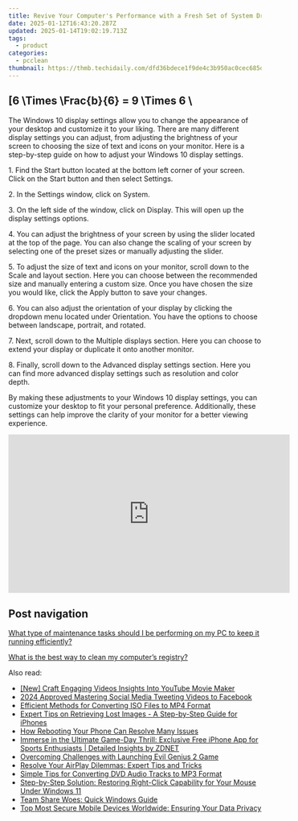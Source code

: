 ```yaml
---
title: Revive Your Computer's Performance with a Fresh Set of System Drivers – Expert Tips From YL Computing
date: 2025-01-12T16:43:20.287Z
updated: 2025-01-14T19:02:19.713Z
tags:
  - product
categories:
  - pcclean
thumbnail: https://thmb.techidaily.com/dfd36bdece1f9de4c3b950ac0cec685d6ee5d1281721c2dd1a2340c4240b4f62.png
---
```


## \[6 \Times \Frac{b}{6} = 9 \Times 6 \

The Windows 10 display settings allow you to change the appearance of your desktop and customize it to your liking. There are many different display settings you can adjust, from adjusting the brightness of your screen to choosing the size of text and icons on your monitor. Here is a step-by-step guide on how to adjust your Windows 10 display settings. 

1\. Find the Start button located at the bottom left corner of your screen. Click on the Start button and then select Settings.

2\. In the Settings window, click on System.

3\. On the left side of the window, click on Display. This will open up the display settings options. 

4\. You can adjust the brightness of your screen by using the slider located at the top of the page. You can also change the scaling of your screen by selecting one of the preset sizes or manually adjusting the slider.

5\. To adjust the size of text and icons on your monitor, scroll down to the Scale and layout section. Here you can choose between the recommended size and manually entering a custom size. Once you have chosen the size you would like, click the Apply button to save your changes.

6\. You can also adjust the orientation of your display by clicking the dropdown menu located under Orientation. You have the options to choose between landscape, portrait, and rotated.

7\. Next, scroll down to the Multiple displays section. Here you can choose to extend your display or duplicate it onto another monitor.

8\. Finally, scroll down to the Advanced display settings section. Here you can find more advanced display settings such as resolution and color depth. 

By making these adjustments to your Windows 10 display settings, you can customize your desktop to fit your personal preference. Additionally, these settings can help improve the clarity of your monitor for a better viewing experience.

<!-- affiliate ads begin -->
<iframe width="560" height="315" src="https://www.youtube.com/embed/o-sRtqHdEYY?si=NMTMQVxJsUaoguqh" title="YouTube video player" frameborder="0" allow="accelerometer; autoplay; clipboard-write; encrypted-media; gyroscope; picture-in-picture; web-share" referrerpolicy="strict-origin-when-cross-origin" allowfullscreen></iframe>
<!-- affiliate ads end -->

## Post navigation

[What type of maintenance tasks should I be performing on my PC to keep it running efficiently?](https://tools.techidaily.com/pcclean/products/)

[What is the best way to clean my computer’s registry?](https://tools.techidaily.com/pcclean/products/)

<ins class="adsbygoogle"
     style="display:block"
     data-ad-format="autorelaxed"
     data-ad-client="ca-pub-7571918770474297"
     data-ad-slot="1223367746"></ins>

<ins class="adsbygoogle"
     style="display:block"
     data-ad-client="ca-pub-7571918770474297"
     data-ad-slot="8358498916"
     data-ad-format="auto"
     data-full-width-responsive="true"></ins>

<span class="atpl-alsoreadstyle">Also read:</span>
<div><ul>
<li><a href="https://youtube-sure.techidaily.com/raft-engaging-videos-insights-into-youtube-movie-maker/"><u>[New] Craft Engaging Videos Insights Into YouTube Movie Maker</u></a></li>
<li><a href="https://twitter-videos.techidaily.com/2024-approved-mastering-social-media-tweeting-videos-to-facebook/"><u>2024 Approved Mastering Social Media Tweeting Videos to Facebook</u></a></li>
<li><a href="https://win-exclusive.techidaily.com/efficient-methods-for-converting-iso-files-to-mp4-format/"><u>Efficient Methods for Converting ISO Files to MP4 Format</u></a></li>
<li><a href="https://win-exclusive.techidaily.com/expert-tips-on-retrieving-lost-images-a-step-by-step-guide-for-iphones/"><u>Expert Tips on Retrieving Lost Images - A Step-by-Step Guide for iPhones</u></a></li>
<li><a href="https://fox-that.techidaily.com/how-rebooting-your-phone-can-resolve-many-issues/"><u>How Rebooting Your Phone Can Resolve Many Issues</u></a></li>
<li><a href="https://technical-tips.techidaily.com/immerse-in-the-ultimate-game-day-thrill-exclusive-free-iphone-app-for-sports-enthusiasts-detailed-insights-by-zdnet/"><u>Immerse in the Ultimate Game-Day Thrill: Exclusive Free iPhone App for Sports Enthusiasts | Detailed Insights by ZDNET</u></a></li>
<li><a href="https://win-able.techidaily.com/overcoming-challenges-with-launching-evil-genius-2-game/"><u>Overcoming Challenges with Launching Evil Genius 2 Game</u></a></li>
<li><a href="https://win-exclusive.techidaily.com/resolve-your-airplay-dilemmas-expert-tips-and-tricks/"><u>Resolve Your AirPlay Dilemmas: Expert Tips and Tricks</u></a></li>
<li><a href="https://win-exclusive.techidaily.com/simple-tips-for-converting-dvd-audio-tracks-to-mp3-format/"><u>Simple Tips for Converting DVD Audio Tracks to MP3 Format</u></a></li>
<li><a href="https://common-error.techidaily.com/step-by-step-solution-restoring-right-click-capability-for-your-mouse-under-windows-11/"><u>Step-by-Step Solution: Restoring Right-Click Capability for Your Mouse Under Windows 11</u></a></li>
<li><a href="https://win11-tips.techidaily.com/team-share-woes-quick-windows-guide/"><u>Team Share Woes: Quick Windows Guide</u></a></li>
<li><a href="https://win-exclusive.techidaily.com/top-most-secure-mobile-devices-worldwide-ensuring-your-data-privacy/"><u>Top Most Secure Mobile Devices Worldwide: Ensuring Your Data Privacy</u></a></li>
</ul></div>

